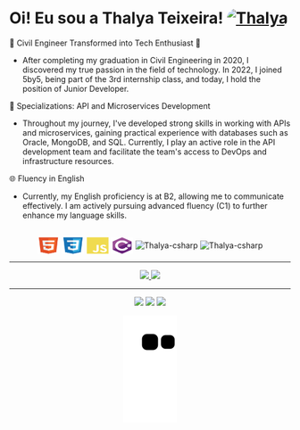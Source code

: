 <h1> Oi! Eu sou a Thalya Teixeira!
<a href="https://picasion.com/"> <a href="https://picasion.com/"><img src="https://i.picasion.com/pic92/138bedd4924a29414b95ff91f7b5e877.gif" padding-top="50;" width="100" height="100" style="border-radius:50px;" alt="Thalya" /></a><br /><a href="https://picasion.com/"></a> </h1>

🚀 Civil Engineer Transformed into Tech Enthusiast 🚀
- After completing my graduation in Civil Engineering in 2020, I discovered my true passion in the field of technology. In 2022, I joined 5by5, being part of the 3rd internship class, and today, I hold the position of Junior Developer.

🚧 Specializations: API and Microservices Development
- Throughout my journey, I've developed strong skills in working with APIs and microservices, gaining practical experience with databases such as Oracle, MongoDB, and SQL. Currently, I play an active role in the API development team and facilitate the team's access to DevOps and infrastructure resources.

🌐 Fluency in English
- Currently, my English proficiency is at B2, allowing me to communicate effectively. I am actively pursuing advanced fluency (C1) to further enhance my language skills.
  
<div style="display: inline_block" align="center"><br>
  <img align="center" alt="Thalya-HTML" height="30" width="40" src="https://raw.githubusercontent.com/devicons/devicon/master/icons/html5/html5-original.svg">
  <img align="center" alt="Thalya-CSS" height="30" width="40" src="https://raw.githubusercontent.com/devicons/devicon/master/icons/css3/css3-original.svg">
  <img align="center" alt="Thalya-Js" height="30" width="40" src="https://raw.githubusercontent.com/devicons/devicon/master/icons/javascript/javascript-plain.svg">
  <img align="center" alt="Thalya-csharp" height="30" width="40" src="https://raw.githubusercontent.com/devicons/devicon/master/icons/csharp/csharp-original.svg">
  <img align="center" alt="Thalya-csharp" height="30" width="70" src="https://img.shields.io/badge/MongoDB-4EA94B?style=for-the-badge&logo=mongodb&logoColor=white">
  <img align="center" alt="Thalya-csharp" height="30" width="60" src="https://img.shields.io/badge/.NET-5C2D91?style=for-the-badge&logo=.net&logoColor=white">
</div>
  
  


  
***
<div align="center">
  <a href="https://github.com/thalya-teixeira">
  <img height="150em" src="https://github-readme-stats.vercel.app/api?username=thalya-teixeira&show_icons=true&theme=dracula&include_all_commits=true&count_private=true"/>
  <img height="150em" src="https://github-readme-stats.vercel.app/api/top-langs/?username=thalya-teixeira&layout=compact&langs_count=7&theme=dracula"/>
</div>


  
***  
<div align="center"> 
    <a href="https://instagram.com/invites/contact/?i=14fkrxlencsu&utm_content=4328k0" target="_blank"><img src="https://img.shields.io/badge/-Instagram-%23E4405F?style=for-the-badge&logo=instagram&logoColor=white" target="_blank"></a>
  <a href = "mailto:thalyateixeira9@hotmail.com"><img src="https://img.shields.io/badge/-Gmail-%23333?style=for-the-badge&logo=gmail&logoColor=white" target="_blank"></a>
    <a href="https://www.linkedin.com/in/thalyaoliveira25" target="_blank"><img src="https://img.shields.io/badge/-LinkedIn-%230077B5?style=for-the-badge&logo=linkedin&logoColor=white" target="_blank"></a> 
  
   ![Snake animation](https://github.com/thalya-teixeira/thalya-teixeira/blob/output/github-contribution-grid-snake.svg)
  
</div>
